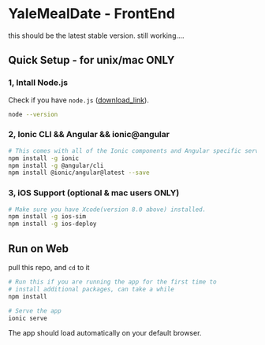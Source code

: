 # YaleMealDate - FrontEnd

this should be the latest stable version. still working….

## Quick Setup -  for unix/mac ONLY

### 1, Intall Node.js

Check if you have `node.js` ([download_link](https://nodejs.org/en/download/)).

```bash
node --version
```

### 2, Ionic CLI && Angular && ionic@angular

```bash
# This comes with all of the Ionic components and Angular specific services and features.
npm install -g ionic
npm install -g @angular/cli
npm install @ionic/angular@latest --save
```

### 3, iOS Support (optional & mac users ONLY)

```bash
# Make sure you have Xcode(version 8.0 above) installed.
npm install -g ios-sim
npm install -g ios-deploy
```

## Run on Web

pull this repo, and `cd` to it

```bash
# Run this if you are running the app for the first time to 
# install additional packages, can take a while
npm install	

# Serve the app
ionic serve
```

The app should load automatically on your default browser. 